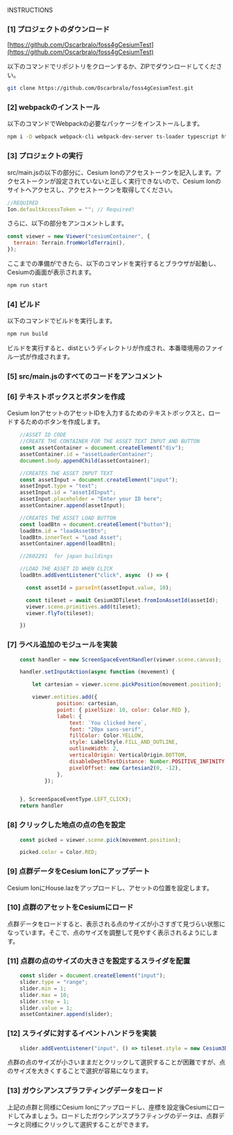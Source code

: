 INSTRUCTIONS

### [1] プロジェクトのダウンロード

[https://github.com/Oscarbralo/foss4gCesiumTest](https://github.com/Oscarbralo/foss4gCesiumTest)

以下のコマンドでリポジトリをクローンするか、ZIPでダウンロードしてください。

```bash
git clone https://github.com/Oscarbralo/foss4gCesiumTest.git
```

### [2] webpackのインストール  

以下のコマンドでWebpackの必要なパッケージをインストールします。

```bash
npm i -D webpack webpack-cli webpack-dev-server ts-loader typescript html-webpack-plugin copy-webpack-plugin css-loader style-loader
```

### [3] プロジェクトの実行

src/main.jsの以下の部分に、Cesium Ionのアクセストークンを記入します。アクセストークンが設定されていないと正しく実行できないので、Cesium Ionのサイトへアクセスし、アクセストークンを取得してください。

```javascript
//REQUIRED
Ion.defaultAccessToken = ""; // Required!
```

さらに、以下の部分をアンコメントします。

```javascript
const viewer = new Viewer("cesiumContainer", {
  terrain: Terrain.fromWorldTerrain(),
});
```

ここまでの準備ができたら、以下のコマンドを実行するとブラウザが起動し、Cesiumの画面が表示されます。

```bash
npm run start
```

### [4] ビルド 

以下のコマンドでビルドを実行します。

```bash
npm run build
```

ビルドを実行すると、distというディレクトリが作成され、本番環境用のファイル一式が作成されます。

### [5] src/main.jsのすべてのコードをアンコメント


### [6] テキストボックスとボタンを作成

Cesium IonアセットのアセットIDを入力するためのテキストボックスと、ロードするためのボタンを作成します。

```javascript
    //ASSET ID CODE
    //CREATE THE CONTAINER FOR THE ASSET TEXT INPUT AND BUTTON
    const assetContainer = document.createElement("div");
    assetContainer.id = "assetLoaderContainer";
    document.body.appendChild(assetContainer);

    //CREATES THE ASSET INPUT TEXT
    const assetInput = document.createElement("input");
    assetInput.type = "text";
    assetInput.id = "assetIdInput";
    assetInput.placeholder = "Enter your ID here";
    assetContainer.append(assetInput);

    //CREATES THE ASSET LOAD BUTTON
    const loadBtn = document.createElement("button");
    loadBtn.id = "loadAssetBtn";
    loadBtn.innerText = "Load Asset";
    assetContainer.append(loadBtn);

    //2602291  for japan buildings

    //LOAD THE ASSET ID WHEN CLICK
    loadBtn.addEventListener("click", async  () => {

      const assetId = parseInt(assetInput.value, 10);

      const tileset = await Cesium3DTileset.fromIonAssetId(assetId);
      viewer.scene.primitives.add(tileset);
      viewer.flyTo(tileset);

    })
```

### [7] ラベル追加のモジュールを実装

```javascript
    const handler = new ScreenSpaceEventHandler(viewer.scene.canvas);

    handler.setInputAction(async function (movement) {

        let cartesian = viewer.scene.pickPosition(movement.position);

        viewer.entities.add({
                position: cartesian,
                point: { pixelSize: 10, color: Color.RED },
                label: {
                    text: `You clicked here`,
                    font: "20px sans-serif",
                    fillColor: Color.YELLOW,
                    style: LabelStyle.FILL_AND_OUTLINE,
                    outlineWidth: 2,
                    verticalOrigin: VerticalOrigin.BOTTOM,
                    disableDepthTestDistance: Number.POSITIVE_INFINITY,
                    pixelOffset: new Cartesian2(0, -12),
                },
            });


    }, ScreenSpaceEventType.LEFT_CLICK);
    return handler
```


### [8] クリックした地点の点の色を設定

```javascript
    const picked = viewer.scene.pick(movement.position);

    picked.color = Color.RED;
```


### [9] 点群データをCesium Ionにアップデート

Cesium IonにHouse.lazをアップロードし、アセットの位置を設定します。

### [10] 点群のアセットをCesiumにロード

点群データをロードすると、表示される点のサイズが小さすぎて見づらい状態になっています。そこで、点のサイズを調整して見やすく表示されるようにします。

### [11] 点群の点のサイズの大きさを設定するスライダを配置

```javascript
    const slider = document.createElement("input");
    slider.type = "range";
    slider.min = 1;
    slider.max = 10;
    slider.step = 1;
    slider.value = 1;
    assetContainer.append(slider);
```

### [12] スライダに対するイベントハンドラを実装

```javascript
    slider.addEventListener("input", () => tileset.style = new Cesium3DTileStyle({pointSize: slider.value}));
```

点群の点のサイズが小さいままだとクリックして選択することが困難ですが、点のサイズを大きくすることで選択が容易になります。

### [13] ガウシアンスプラフティングデータをロード

上記の点群と同様にCesium Ionにアップロードし、座標を設定後Cesiumにロードしてみましょう。ロードしたガウシアンスプラフティングのデータは、点群データと同様にクリックして選択することができます。

